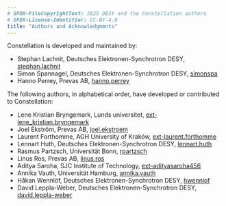 ```yaml
---
# SPDX-FileCopyrightText: 2025 DESY and the Constellation authors
# SPDX-License-Identifier: CC-BY-4.0
title: "Authors and Acknowledgments"
---
```


Constellation is developed and maintained by:

* Stephan Lachnit, Deutsches Elektronen-Synchrotron DESY, [stephan.lachnit](https://gitlab.desy.de/stephan.lachnit)
* Simon Spannagel, Deutsches Elektronen-Synchrotron DESY, [simonspa](https://gitlab.desy.de/simonspa)
* Hanno Perrey, Prevas AB, [hanno.perrey](https://gitlab.desy.de/hanno.perrey)

The following authors, in alphabetical order, have developed or contributed to Constellation:

* Lene Kristian Bryngemark, Lunds universitet, [ext-lene_kristian.bryngemark](https://gitlab.desy.de/ext-lene_kristian.bryngemark)
* Joel Ekström, Prevas AB, [joel.ekstroem](https://gitlab.desy.de/joel.ekstroem)
* Laurent Forthomme, AGH University of Kraków, [ext-laurent.forthomme](https://gitlab.desy.de/ext-laurent.forthomme)
* Lennart Huth, Deutsches Elektronen-Synchrotron DESY, [lennart.huth](https://gitlab.desy.de/lennart.huth)
* Rasmus Partzsch, Universität Bonn, [rpartzsch](https://github.com/rpartzsch)
* Linus Ros, Prevas AB, [linus.ros](https://gitlab.desy.de/linus.ros)
* Aditya Saroha, SJC Institute of Technology, [ext-adityasaroha456](https://gitlab.desy.de/ext-adityasaroha456)
* Annika Vauth, Universität Hamburg, [annika.vauth](https://gitlab.desy.de/annika.vauth)
* Håkan Wennlöf, Deutsches Elektronen-Synchrotron DESY, [hwennlof](https://gitlab.desy.de/hwennlof)
* David Leppla-Weber, Deutsches Elektronen-Synchrotron DESY, [david.leppla-weber](https://gitlab.desy.de/david.leppla-weber)
